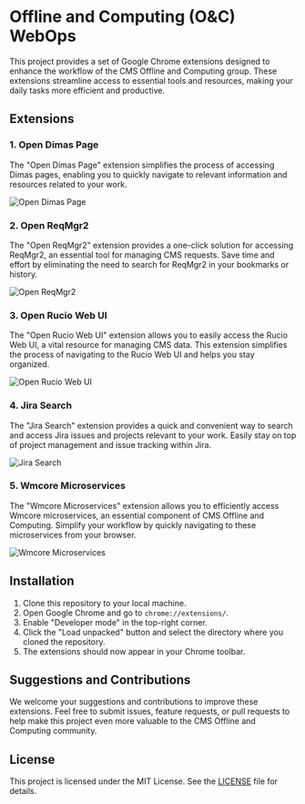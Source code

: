 # Offline and Computing (O&C) WebOps

This project provides a set of Google Chrome extensions designed to enhance the workflow of the CMS Offline and Computing group. These extensions streamline access to essential tools and resources, making your daily tasks more efficient and productive.

## Extensions

### 1. Open Dimas Page

The "Open Dimas Page" extension simplifies the process of accessing Dimas pages, enabling you to quickly navigate to relevant information and resources related to your work.

![Open Dimas Page](./dimas-page/dimas-page.gif)

### 2. Open ReqMgr2

The "Open ReqMgr2" extension provides a one-click solution for accessing ReqMgr2, an essential tool for managing CMS requests. Save time and effort by eliminating the need to search for ReqMgr2 in your bookmarks or history.

![Open ReqMgr2](./ReqMgr2/reqmgr2-page.gif)

### 3. Open Rucio Web UI

The "Open Rucio Web UI" extension allows you to easily access the Rucio Web UI, a vital resource for managing CMS data. This extension simplifies the process of navigating to the Rucio Web UI and helps you stay organized.

![Open Rucio Web UI](./rucio/open-rucio.gif)

### 4. Jira Search

The "Jira Search" extension provides a quick and convenient way to search and access Jira issues and projects relevant to your work. Easily stay on top of project management and issue tracking within Jira.

![Jira Search](images/jira-search.gif)

### 5. Wmcore Microservices

The "Wmcore Microservices" extension allows you to efficiently access Wmcore microservices, an essential component of CMS Offline and Computing. Simplify your workflow by quickly navigating to these microservices from your browser.

![Wmcore Microservices](./wmcore-microservices/open-mspileup.gif)

## Installation

1. Clone this repository to your local machine.
2. Open Google Chrome and go to `chrome://extensions/`.
3. Enable "Developer mode" in the top-right corner.
4. Click the "Load unpacked" button and select the directory where you cloned the repository.
5. The extensions should now appear in your Chrome toolbar.

## Suggestions and Contributions

We welcome your suggestions and contributions to improve these extensions. Feel free to submit issues, feature requests, or pull requests to help make this project even more valuable to the CMS Offline and Computing community.

## License

This project is licensed under the MIT License. See the [LICENSE](LICENSE) file for details.
